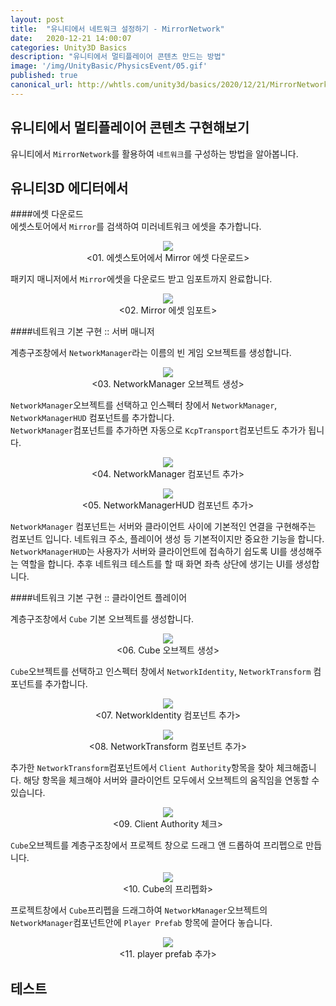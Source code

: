 ```yaml
---
layout: post
title:  "유니티에서 네트워크 설정하기 - MirrorNetwork"
date:   2020-12-21 14:00:07
categories: Unity3D Basics
description: "유니티에서 멀티플레이어 콘텐츠 만드는 방법"
image: '/img/UnityBasic/PhysicsEvent/05.gif'
published: true
canonical_url: http://whtls.com/unity3d/basics/2020/12/21/MirrorNetwork/
---
```


## 유니티에서 멀티플레이어 콘텐츠 구현해보기
유니티에서 `MirrorNetwork`를 활용하여 `네트워크`를 구성하는 방법을 알아봅니다.  
  
## 유니티3D 에디터에서  
####에셋 다운로드  
에셋스토어에서 `Mirror`를 검색하여 미러네트워크 에셋을 추가합니다.  
<p align="center"><img src="/img/UnityFundamental/MirrorNetwork/01.PNG"><br/>
<01. 에셋스토어에서 Mirror 에셋 다운로드></p>  
  
패키지 매니저에서 `Mirror`에셋을 다운로드 받고 임포트까지 완료합니다.  
<p align="center"><img src="/img/UnityFundamental/MirrorNetwork/02.PNG"><br/>
<02. Mirror 에셋 임포트></p>  

####네트워크 기본 구현 :: 서버 매니저  

계층구조창에서 `NetworkManager`라는 이름의 빈 게임 오브젝트를 생성합니다.  
<p align="center"><img src="/img/UnityFundamental/MirrorNetwork/03.PNG"><br/>
<03. NetworkManager 오브젝트 생성></p>  
  
`NetworkManager`오브젝트를 선택하고 인스펙터 창에서 `NetworkManager`, `NetworkManagerHUD` 컴포넌트를 추가합니다.  
`NetworkManager`컴포넌트를 추가하면 자동으로 `KcpTransport`컴포넌트도 추가가 됩니다.  
<p align="center"><img src="/img/UnityFundamental/MirrorNetwork/04.PNG"><br/>
<04. NetworkManager 컴포넌트 추가></p>  
  
<p align="center"><img src="/img/UnityFundamental/MirrorNetwork/05.PNG"><br/>
<05. NetworkManagerHUD 컴포넌트 추가></p>  
  
`NetworkManager` 컴포넌트는 서버와 클라이언트 사이에 기본적인 연결을 구현해주는 컴포넌트 입니다. 네트워크 주소, 플레이어 생성 등 기본적이지만 중요한 기능을 합니다.  
`NetworkManagerHUD`는 사용자가 서버와 클라이언트에 접속하기 쉽도록 UI를 생성해주는 역할을 합니다. 추후 네트워크 테스트를 할 때 화면 좌측 상단에 생기는 UI를 생성합니다.  
  
####네트워크 기본 구현 :: 클라이언트 플레이어  
  
계층구조창에서 `Cube` 기본 오브젝트를 생성합니다.  
<p align="center"><img src="/img/UnityFundamental/MirrorNetwork/06.PNG"><br/>
<06. Cube 오브젝트 생성></p>  
  
`Cube`오브젝트를 선택하고 인스펙터 창에서 `NetworkIdentity`, `NetworkTransform` 컴포넌트를 추가합니다.  
<p align="center"><img src="/img/UnityFundamental/MirrorNetwork/07.PNG"><br/>
<07. NetworkIdentity 컴포넌트 추가></p>  
  
<p align="center"><img src="/img/UnityFundamental/MirrorNetwork/10.PNG"><br/>
<08. NetworkTransform 컴포넌트 추가></p>  
  
추가한 `NetworkTransform`컴포넌트에서 `Client Authority`항목을 찾아 체크해줍니다. 해당 항목을 체크해야 서버와 클라이언트 모두에서 오브젝트의 움직임을 연동할 수 있습니다.  
<p align="center"><img src="/img/UnityFundamental/MirrorNetwork/11.PNG"><br/>
<09. Client Authority 체크></p>  
  
`Cube`오브젝트를 계층구조창에서 프로젝트 창으로 드래그 앤 드롭하여 프리펩으로 만듭니다.  
<p align="center"><img src="/img/UnityFundamental/MirrorNetwork/08.PNG"><br/>
<10. Cube의 프리펩화></p>  
  
프로젝트창에서 `Cube`프리펩을 드래그하여 `NetworkManager`오브젝트의 `NetworkManager`컴포넌트안에 `Player Prefab` 항목에 끌어다 놓습니다.  
<p align="center"><img src="/img/UnityFundamental/MirrorNetwork/09.PNG"><br/>
<11. player prefab 추가></p>  
  
## 테스트
